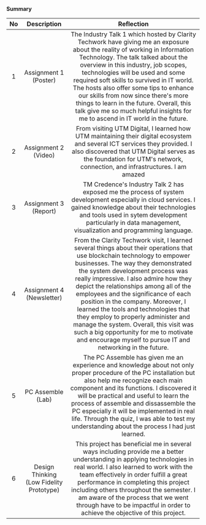 **Summary**

| No | Description | Reflection |
| :---: | :---: | :---: |
| 1 | Assignment 1 (Poster) | The Industry Talk 1 which hosted by Clarity Techwork have giving me an exposure about the reality of working in Information Technology. The talk talked about the overview in this industry, job scopes, technologies will be used and some required soft skills to survived in IT world. The hosts also offer some tips to enhance our skills from now since there's more things to learn in the future. Overall, this talk give me so much helpful insights for me to ascend in IT world in the future. |
| 2 | Assignment 2 (Video) | From visiting UTM Digital, I learned how UTM maintaining their digital ecosystem and several ICT services they provided. I also discovered that UTM Digital serves as the foundation for UTM's network, connection, and infrastructures. I am amazed |
| 3 | Assignment 3 (Report) | TM Credence's Industry Talk 2 has exposed me the process of system development especially in cloud services. I gained knowledge about their technologies and tools used in sytem development particularly in data management, visualization and programming language.  |
| 4 | Assignment 4 (Newsletter) | From the Clarity Techwork visit, I learned several things about their operations that use blockchain technology to empower businesses. The way they demonstrated the system development process was really impressive. I also admire how they depict the relationships among all of the employees and the significance of each position in the company. Moreover, I learned the tools and technologies that they employ to properly administer and manage the system. Overall, this visit was such a big opportunity for me to motivate and encourage myself to pursue IT and networking in the future. |
| 5 | PC Assemble (Lab) | The PC Assemble has given me an experience and knowledge about not only proper procedure of the PC installation but also  help me recognize each main component and its functions. I discovered it will be practical and useful to learn the process of assemble and dissassemble the PC especially it will be implemented in real life. Through the quiz, I was able to test my understanding about the process I had just learned. |
| 6 | Design Thinking (Low Fidelity Prototype) | This project has beneficial me in several ways including provide me a better understanding in applying technologies in real world. I also learned to work with the team effectively in order fulfill a great performance in completing this project including others throughout the semester. I am aware of the process that we went through have to be impactful in order to achieve the objective of this project. |
